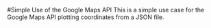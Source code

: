 #Simple Use of the Google Maps API
This is a simple use case for the Google Maps API plotting coordinates from a JSON file.
